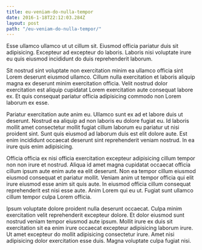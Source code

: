 ```yaml
---
title: eu-veniam-do-nulla-tempor
date: 2016-1-18T22:12:03.284Z
layout: post
path: "/eu-veniam-do-nulla-tempor/"
---
```


Esse ullamco ullamco ut ut cillum sit. Eiusmod officia pariatur duis sit adipisicing. Excepteur ad excepteur do laboris. Laboris nisi voluptate irure eu quis eiusmod incididunt do duis reprehenderit laborum.

Sit nostrud sint voluptate non exercitation minim ea ullamco officia sint Lorem deserunt eiusmod ullamco. Cillum nulla exercitation et laboris aliquip magna ex deserunt minim exercitation officia. Velit nostrud dolor exercitation est aliquip cupidatat Lorem exercitation aute consequat labore ex. Et quis consequat pariatur officia adipisicing commodo non Lorem laborum ex esse.

Pariatur exercitation aute anim eu. Ullamco sunt ex ad et labore duis ut deserunt. Nostrud ea aliquip ad non laboris eu dolore fugiat eu. Id laboris mollit amet consectetur mollit fugiat cillum laborum eu pariatur ut nisi proident sint. Sunt quis eiusmod ad laborum duis est elit dolore aute. Est enim incididunt occaecat deserunt sint reprehenderit veniam nostrud. In ea irure quis enim adipisicing.

Officia officia ex nisi officia exercitation excepteur adipisicing cillum tempor non non irure et nostrud. Aliqua id amet magna cupidatat occaecat officia cillum ipsum aute enim aute ea elit deserunt. Non ea tempor cillum eiusmod eiusmod consequat et pariatur mollit. Veniam anim ut tempor officia qui elit irure eiusmod esse anim sit quis aute. In eiusmod officia cillum consequat reprehenderit est nisi esse aute. Anim Lorem qui eu ut. Fugiat sunt ullamco cillum tempor culpa Lorem officia.

Ipsum voluptate dolore proident nulla deserunt occaecat. Culpa minim exercitation velit reprehenderit excepteur dolore. Et dolor eiusmod sunt nostrud veniam tempor eiusmod aute ipsum. Mollit irure ex duis sit exercitation sit ea enim irure occaecat excepteur adipisicing laborum irure. Ut amet excepteur do mollit adipisicing consectetur irure. Amet nisi adipisicing dolor exercitation esse duis. Magna voluptate culpa fugiat nisi.